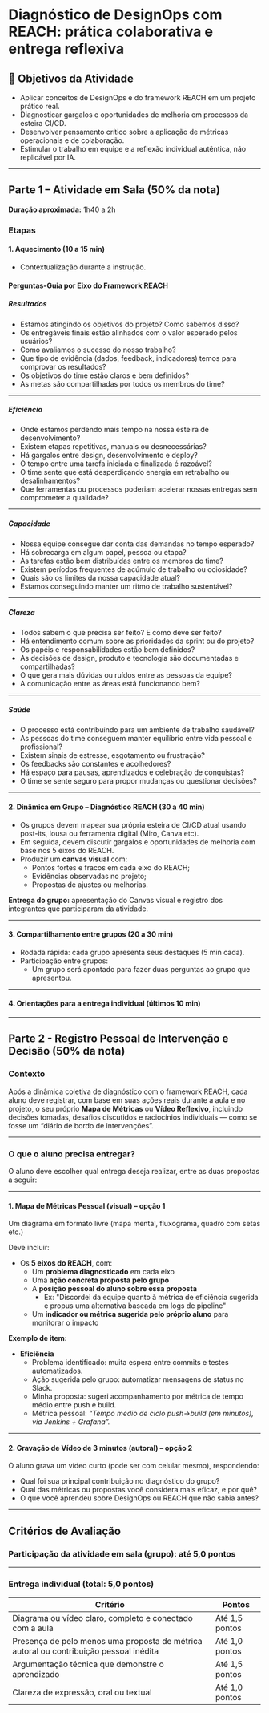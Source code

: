 # Diagnóstico de DesignOps com REACH: prática colaborativa e entrega reflexiva

## 📌 Objetivos da Atividade

- Aplicar conceitos de DesignOps e do framework REACH em um projeto prático real.
- Diagnosticar gargalos e oportunidades de melhoria em processos da esteira CI/CD.
- Desenvolver pensamento crítico sobre a aplicação de métricas operacionais e de colaboração.
- Estimular o trabalho em equipe e a reflexão individual autêntica, não replicável por IA.

---

## Parte 1 – Atividade em Sala (50% da nota)

**Duração aproximada:** 1h40 a 2h

### Etapas

#### 1. Aquecimento (10 a 15 min)

- Contextualização durante a instrução.

#### Perguntas-Guia por Eixo do Framework REACH

##### Resultados

- Estamos atingindo os objetivos do projeto? Como sabemos disso?
- Os entregáveis finais estão alinhados com o valor esperado pelos usuários?
- Como avaliamos o sucesso do nosso trabalho?
- Que tipo de evidência (dados, feedback, indicadores) temos para comprovar os resultados?
- Os objetivos do time estão claros e bem definidos?
- As metas são compartilhadas por todos os membros do time?

---

##### Eficiência

- Onde estamos perdendo mais tempo na nossa esteira de desenvolvimento?
- Existem etapas repetitivas, manuais ou desnecessárias?
- Há gargalos entre design, desenvolvimento e deploy?
- O tempo entre uma tarefa iniciada e finalizada é razoável?
- O time sente que está desperdiçando energia em retrabalho ou desalinhamentos?
- Que ferramentas ou processos poderiam acelerar nossas entregas sem comprometer a qualidade?

---

##### Capacidade

- Nossa equipe consegue dar conta das demandas no tempo esperado?
- Há sobrecarga em algum papel, pessoa ou etapa?
- As tarefas estão bem distribuídas entre os membros do time?
- Existem períodos frequentes de acúmulo de trabalho ou ociosidade?
- Quais são os limites da nossa capacidade atual?
- Estamos conseguindo manter um ritmo de trabalho sustentável?

---

##### Clareza

- Todos sabem o que precisa ser feito? E como deve ser feito?
- Há entendimento comum sobre as prioridades da sprint ou do projeto?
- Os papéis e responsabilidades estão bem definidos?
- As decisões de design, produto e tecnologia são documentadas e compartilhadas?
- O que gera mais dúvidas ou ruídos entre as pessoas da equipe?
- A comunicação entre as áreas está funcionando bem?

---

##### Saúde

- O processo está contribuindo para um ambiente de trabalho saudável?
- As pessoas do time conseguem manter equilíbrio entre vida pessoal e profissional?
- Existem sinais de estresse, esgotamento ou frustração?
- Os feedbacks são constantes e acolhedores?
- Há espaço para pausas, aprendizados e celebração de conquistas?
- O time se sente seguro para propor mudanças ou questionar decisões?

---

#### 2. Dinâmica em Grupo – Diagnóstico REACH (30 a 40 min)

- Os grupos devem mapear sua própria esteira de CI/CD atual usando post-its, lousa ou ferramenta digital (Miro, Canva etc).
- Em seguida, devem discutir gargalos e oportunidades de melhoria com base nos 5 eixos do REACH.
- Produzir um **canvas visual** com:
  - Pontos fortes e fracos em cada eixo do REACH;
  - Evidências observadas no projeto;
  - Propostas de ajustes ou melhorias.

 **Entrega do grupo:** apresentação do Canvas visual e registro dos integrantes que participaram da atividade.

---

#### 3. Compartilhamento entre grupos (20 a 30 min)

- Rodada rápida: cada grupo apresenta seus destaques (5 min cada).
- Participação entre grupos:
  - Um grupo será apontado para fazer duas perguntas ao grupo que apresentou.

---

#### 4. Orientações para a entrega individual (últimos 10 min)

---

## Parte 2 - Registro Pessoal de Intervenção e Decisão (50% da nota)

### Contexto

Após a dinâmica coletiva de diagnóstico com o framework REACH, cada aluno deve registrar, com base em suas ações reais durante a aula e no projeto, o seu próprio **Mapa de Métricas** ou **Vídeo Reflexivo**, incluindo decisões tomadas, desafios discutidos e raciocínios individuais — como se fosse um “diário de bordo de intervenções”.

---

### O que o aluno precisa entregar?

O aluno deve escolher qual entrega deseja realizar, entre as duas propostas a seguir:

---

#### 1. Mapa de Métricas Pessoal (visual) – opção 1

Um diagrama em formato livre (mapa mental, fluxograma, quadro com setas etc.)

Deve incluir:

- Os **5 eixos do REACH**, com:
  - Um **problema diagnosticado** em cada eixo
  - Uma **ação concreta proposta pelo grupo**
  - A **posição pessoal do aluno sobre essa proposta**
    - Ex: "Discordei da equipe quanto à métrica de eficiência sugerida e propus uma alternativa baseada em logs de pipeline"
  - Um **indicador ou métrica sugerida pelo próprio aluno** para monitorar o impacto

**Exemplo de item:**

- **Eficiência**  
  - Problema identificado: muita espera entre commits e testes automatizados.  
  - Ação sugerida pelo grupo: automatizar mensagens de status no Slack.  
  - Minha proposta: sugeri acompanhamento por métrica de tempo médio entre push e build.  
  - Métrica pessoal: *“Tempo médio de ciclo push→build (em minutos), via Jenkins + Grafana”.*

---

#### 2. Gravação de Vídeo de 3 minutos (autoral) – opção 2

O aluno grava um vídeo curto (pode ser com celular mesmo), respondendo:

- Qual foi sua principal contribuição no diagnóstico do grupo?
- Qual das métricas ou propostas você considera mais eficaz, e por quê?
- O que você aprendeu sobre DesignOps ou REACH que não sabia antes?

---

## Critérios de Avaliação

### Participação da atividade em sala (grupo): **até 5,0 pontos**

---

### Entrega individual (total: 5,0 pontos)

| Critério                                                                  | Pontos |
|--------------------------------------------------------------------------|--------|
| Diagrama ou vídeo claro, completo e conectado com a aula                          | Até 1,5 pontos   |
| Presença de pelo menos uma proposta de métrica autoral ou contribuição pessoal inédita                  | Até 1,0 pontos   |
| Argumentação técnica que demonstre o aprendizado                                  | Até 1,5 pontos   |
| Clareza de expressão, oral ou textual                | Até 1,0 pontos   |
